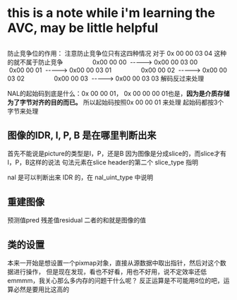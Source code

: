 # this is a note while i'm learning the AVC, may be little helpful


## 
防止竞争位的作用：
注意防止竞争位只有这四种情况
对于 0x 00 00 03 04 这种的就不属于防止竞争
                0x00 00 00  -----> 0x00 00 03 00
                0x00 00 01  -----> 0x00 00 03 01
                0x00 00 02  -----> 0x00 00 03 02
                0x00 00 03  -----> 0x00 00 03 03
解码反过来处理

NAL的起始码到底是什么：0x 00 00 01， 0x 00 00 00 01也是，**因为是介质存储为了字节对齐的目的而已。**
所以起始码按照0x 00 00 01 来处理
起始码都按3个字节来处理

## 图像的IDR, I, P, B 是在哪里判断出来
首先不能说是picture的类型是I，P，还是B
因为图像是分成slice的，而slice才有I，P，B这样的说法
句法元素在slice header的第二个 slice_type 指明

nal 是可以判断出来 IDR 的，在 nal_uint_type 中说明


## 重建图像
预测值pred
残差值residual
二者的和就是图像的值


## 类的设置
本来一开始是想设置一个pixmap对象，直接从源数据中取出指针，然后对这个数据进行操作，
但是现在发现，看也不好看，用也不好用，说不定效率还低
emmmm，我关心那么多内存的问题干什么呢？
反正运算是不可能用8位的吧，运算必然是要用比这高的
